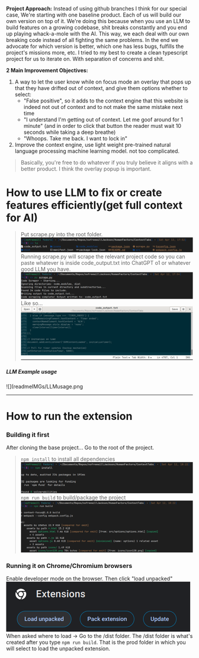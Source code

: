 **Project Approach:**
Instead of using github branches I think for our special case, We're starting with one baseline product. Each of us will build our own version on top of it. We're doing this because when you use an LLM to build features on a growing codebase, shit breaks constantly and you end up playing whack-a-mole with the AI. This way, we each deal with our own breaking code instead of all fighting the same problems.
In the end we advocate for which version is better, which one has less bugs, fulfills the project's missions more, etc. I tried to my best to create a clean typescript project for us to iterate on. With separation of concerns and shit.

**2 Main Improvement Objectives:**
1. A way to let the user know while on focus mode an overlay that pops up that they have drifted out of context, and give them options whether to select:
   - "False positive", so it adds to the context engine that this website is indeed not out of context and to not make the same mistake next time
   - "I understand I'm getting out of context. Let me goof around for 1 minute" (and in order to click that button the reader must wait 10 seconds while taking a deep breathe)
   - "Whoops. Take me back. I want to lock in"
2. Improve the context engine, use light weight pre-trained natural language processing machine learning model. not too complicated.

>Basically, you're free to do whatever if you truly believe it aligns with a better product. I think the overlay popup is important.

# How to use LLM to fix or create features efficiently(get full context for AI)
>Put scrape.py into the root folder.
![](readmeIMGs/Pasted%20image%2020250412175436.png)
>Running scrape.py will scrape the relevant project code so you can paste whatever is inside code_output.txt into ChatGPT o1 or whatever good LLM you have.
![](readmeIMGs/Pasted%20image%2020250412175612.png)
> Like so...
![](readmeIMGs/Pasted%20image%2020250412175725.png)

##### LLM Example usage
![](readmeIMGs/LLMusage.png

---
# How to run the extension
### Building it first
After cloning the base project...
Go to the root of the project.
>`npm install`
to install all dependencies
![](readmeIMGs/Pasted%20image%2020250412182247.png)
>`npm run build`
>to build/package the project
![](readmeIMGs/Pasted%20image%2020250412182423.png)

### Running it on Chrome/Chromium browsers
Enable developer mode on the browser. Then click "load unpacked"
![](readmeIMGs/Pasted%20image%2020250412182528.png)
When asked where to load -> Go to the /dist folder. The /dist folder is what's created after you type `npm run build`. That is the prod folder in which you will select to load the unpacked extension.
